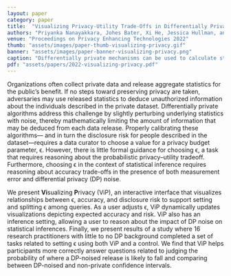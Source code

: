 ```yaml
---
layout: paper
category: paper
title:  "Visualizing Privacy-Utility Trade-Offs in Differentially Private Data Releases"
authors: "Priyanka Nanayakkara, Johes Bater, Xi He, Jessica Hullman, and Jennie Rogers"
venue: "Proceedings on Privacy Enhancing Technologies 2022"
thumb: "assets/images/paper-thumb-visualizing-privacy.gif"
banner: "assets/images/paper-banner-visualizing-privacy.png"
caption: "Differentially private mechanisms can be used to calculate statistics in a way that preserves the privacy of those whose information is represented in the dataset. Using these mechanisms, however, requires setting privacy budgets, a task for which there is little to no formal guidance. We introduce an interactive visualization interface, Visualizing Privacy (ViP), which is designed to assist a practitioner in considering multiple probabilistic trade-offs to set context-appropriate privacy budgets both for privacy-preserving point estimates and privacy-preserving confidence intervals."
pdf: "assets/papers/2022-visualizing-privacy.pdf"
---
```


<!-- abstract -->
Organizations often collect private data and release aggregate statistics for the public’s benefit. If no steps toward preserving privacy are taken, adversaries may use released statistics to deduce unauthorized information about the individuals described in the private dataset. Differentially private algorithms address this challenge by slightly perturbing underlying statistics with noise, thereby mathematically limiting the amount of information that may be deduced from each data release. Properly calibrating these algorithms— and in turn the disclosure risk for people described in the dataset—requires a data curator to choose a value for a privacy budget parameter, ϵ. However, there is little formal guidance for choosing ϵ, a task that requires reasoning about the probabilistic privacy–utility tradeoff. Furthermore, choosing ϵ in the context of statistical inference requires reasoning about accuracy trade-offs in the presence of both measurement error and differential privacy (DP) noise.

We present <strong>Vi</strong>sualizing <strong>P</strong>rivacy (ViP), an interactive interface that visualizes relationships between ϵ, accuracy, and disclosure risk to support setting and splitting&nbsp;ϵ among queries. As a user adjusts ϵ, ViP dynamically updates visualizations depicting expected accuracy and risk. ViP also has an inference setting, allowing a user to reason about the impact of DP noise on statistical inferences. Finally, we present results of a study where 16 research practitioners with little to no DP background completed a set of tasks related to setting ϵ using both ViP and a control. We find that ViP helps participants more correctly answer questions related to judging the probability of where a DP-noised release is likely to fall and comparing between DP-noised and non-private confidence intervals.